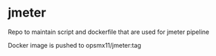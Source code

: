 # jmeter
Repo to maintain script and dockerfile that are used for jmeter pipeline

Docker image is pushed to opsmx11/jmeter:tag
